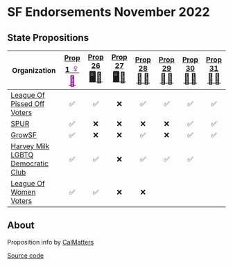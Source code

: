 # SF Endorsements November 2022

## State Propositions

| Organization                                                                     | [Prop 1 <span style="color:purple;font-size:24px">♀️🏥</span>][p1] | [Prop 26 <span style="font-size:24px">🖥️🎰</span>][p26] | [Prop 27 <span style="font-size:24px">🖥️🎰</span>][p27] | [Prop 28 <span style="font-size:24px">🎨🎼</span>][p28] | [Prop 29 <span style="font-size:24px">🏥🫘</span>][p29] | [Prop 30 <span style="font-size:24px">🚗🔌</span>][p30] | [Prop 31 <span style="font-size:24px">🚬🍎</span>][p31] |
| -------------------------------------------------------------------------------- | :-: | :------------: | :------------: | :------------: | :------------: | :------------: | :------------: |
| [League Of Pissed Off Voters](https://www.theleaguesf.org/)                      | ✅  | ✅              | ❌             | ✅             | ✅              | ✅             | ✅             |
| [SPUR](https://www.spur.org/voter-guide/2022-11)                                 | ✅  | ❌              | ❌             | ❌             | ❌              | ✅             | ✅             |
| [GrowSF](https://growsf.org/voter-guide/)                                        | ✅  | ❌              | ❌             | ✅             | ❌              | ✅             | ✅             |
| [Harvey Milk LGBTQ Democratic Club](https://www.milkclub.org/endorsements/)      | ✅  | ✅              | ❌             | ✅             | ✅              | ✅             | &nbsp;         |
| [League Of Women Voters](https://lwvc.org/vote/elections/ballot-recommendations) | ✅  | ✅              | ❌             | ❌             | &nbsp;          | &nbsp;        | &nbsp;         |

## About

Proposition info by [CalMatters](https://calmatters.org/california-voter-guide-2022/propositions/)

[Source code](https://github.com/siggy/sfendorsements)

[p1]:  https://calmatters.org/california-voter-guide-2022/propositions/prop-1-abortion-rights/
[p26]: https://calmatters.org/california-voter-guide-2022/propositions/prop-26-sports-betting-tribal-casinos/
[p27]: https://calmatters.org/california-voter-guide-2022/propositions/prop-27-sports-betting-online/
[p28]: https://calmatters.org/california-voter-guide-2022/propositions/prop-28-arts-education/
[p29]: https://calmatters.org/california-voter-guide-2022/propositions/prop-29-kidney-dialysis/
[p30]: https://calmatters.org/california-voter-guide-2022/propositions/prop-30-income-tax-electric-cars/
[p31]: https://calmatters.org/california-voter-guide-2022/propositions/prop-31-flavored-tobacco-ban/
